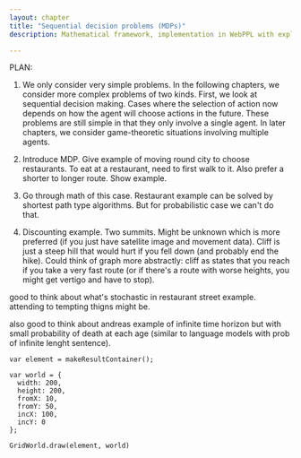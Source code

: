 ```yaml
---
layout: chapter
title: "Sequential decision problems (MDPs)"
description: Mathematical framework, implementation in WebPPL with explicit recursion (could compare to value iteration), Gridworld examples.

---
```



PLAN:

1. We only consider very simple problems. In the following chapters, we consider more complex problems of two kinds. First, we look at sequential decision making. Cases where the selection of action now depends on how the agent will choose actions in the future. These problems are still simple in that they only involve a single agent. In later chapters, we consider game-theoretic situations involving multiple agents. 

2. Introduce MDP. Give example of moving round city to choose restaurants. To eat at a restaurant, need to first walk to it. Also prefer a shorter to longer route. Show example. 

3. Go through math of this case. Restaurant example can be solved by shortest path type algorithms. But for probabilistic case we can't do that.

4. Discounting example. Two summits. Might be unknown which is more preferred (if you just have satellite image and movement data). Cliff is just a steep hill that would hurt if you fell down (and probably end the hike). Could think of graph more abstractly: cliff as states that you reach if you take a very fast route (or if there's a route with worse heights, you might get vertigo and have to stop). 

good to think about what's stochastic in restaurant street example. attending to tempting thigns might be.

also good to think about andreas example of infinite time horizon but with small probability of death at each age (similar to language models with prob of infinite lenght sentence). 


~~~~
var element = makeResultContainer();

var world = {
  width: 200,
  height: 200,
  fromX: 10,
  fromY: 50,
  incX: 100,
  incY: 0
};

GridWorld.draw(element, world)
~~~~
